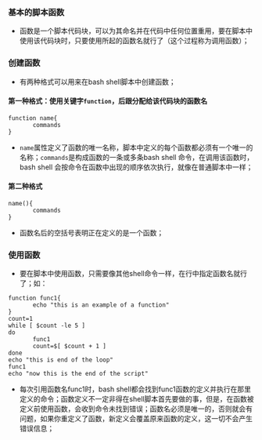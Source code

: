 ### 基本的脚本函数
+ 函数是一个脚本代码块，可以为其命名并在代码中任何位置重用，要在脚本中使用该代码块时，只要使用所起的函数名就行了（这个过程称为调用函数）；
### 创建函数
+ 有两种格式可以用来在bash shell脚本中创建函数；
#### 第一种格式：使用关键字`function`，后跟分配给该代码块的函数名
```
function name{
       commands
}
```
+ `name`属性定义了函数的唯一名称，脚本中定义的每个函数都必须有一个唯一的名称；`commands`是构成函数的一条或多条bash shell 命令，在调用该函数时，bash shell 会按命令在函数中出现的顺序依次执行，就像在普通脚本中一样；
#### 第二种格式
```
name(){
       commands
}
```
+ 函数名后的空括号表明正在定义的是一个函数；
### 使用函数
+ 要在脚本中使用函数，只需要像其他shell命令一样，在行中指定函数名就行了；如：
```
function func1{
       echo "this is an example of a function"
}
count=1
while [ $count -le 5 ]
do
       func1
       count=$[ $count + 1 ]
done
echo "this is end of the loop"
func1
echo "now this is the end of the script"
```
+ 每次引用函数名func1时，bash shell都会找到func1函数的定义并执行在那里定义的命令；函数定义不一定非得在shell脚本首先要做的事，但是，在函数被定义前使用函数，会收到命令未找到错误；函数名必须是唯一的，否则就会有问题，如果你重定义了函数，新定义会覆盖原来函数的定义，这一切不会产生错误信息；

